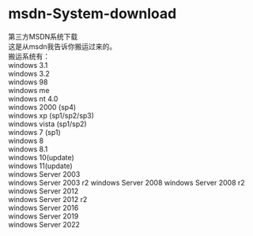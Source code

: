 # msdn-System-download
第三方MSDN系统下载  
这是从msdn我告诉你搬运过来的。   
搬运系统有：  
windows 3.1  
windows 3.2  
windows 98  
windows me  
windows nt 4.0  
windows 2000  (sp4)  
windows xp (sp1/sp2/sp3)  
windows vista  (sp1/sp2)  
windows 7  (sp1)  
windows 8  
windows 8.1  
windows 10(update)  
windows 11(update)  
windows Server 2003  
windows Server 2003 r2 
windows Server 2008
windows Server 2008 r2  
windows Server 2012  
windows Server 2012 r2  
windows Server 2016  
windows Server 2019  
windows Server 2022


